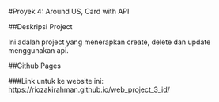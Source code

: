 #Proyek 4: Around US, Card with API

##Deskripsi Project

Ini adalah project yang menerapkan create, delete dan update menggunakan api.

##Github Pages

###Link untuk ke website ini: https://riozakirahman.github.io/web_project_3_id/
